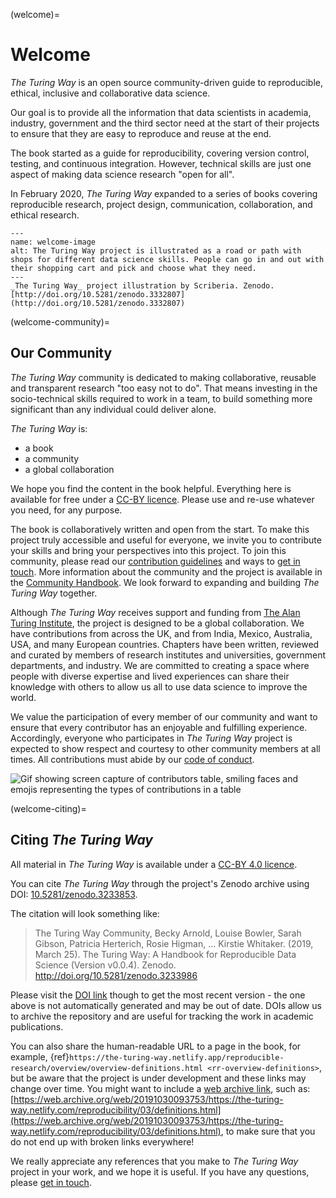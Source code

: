 (welcome)=
# Welcome

_The Turing Way_ is an open source community-driven guide to reproducible, ethical, inclusive and collaborative data science.

Our goal is to provide all the information that data scientists in academia, industry, government and the third sector need at the start of their projects to ensure that they are easy to reproduce and reuse at the end.

The book started as a guide for reproducibility, covering version control, testing, and continuous integration.
However, technical skills are just one aspect of making data science research "open for all".

In February 2020, _The Turing Way_ expanded to a series of books covering reproducible research, project design, communication, collaboration, and ethical research.

```{figure} figures/welcome.jpg
---
name: welcome-image
alt: The Turing Way project is illustrated as a road or path with shops for different data science skills. People can go in and out with their shopping cart and pick and choose what they need.
---
_The Turing Way_ project illustration by Scriberia. Zenodo. [http://doi.org/10.5281/zenodo.3332807](http://doi.org/10.5281/zenodo.3332807)
```

(welcome-community)=
## Our Community

_The Turing Way_ community is dedicated to making collaborative, reusable and transparent research "too easy not to do".
That means investing in the socio-technical skills required to work in a team, to build something more significant than any individual could deliver alone.

_The Turing Way_ is:

* a book
* a community
* a global collaboration

We hope you find the content in the book helpful.
Everything here is available for free under a [CC-BY licence](https://github.com/alan-turing-institute/the-turing-way/blob/master/LICENSE.md).
Please use and re-use whatever you need, for any purpose.

The book is collaboratively written and open from the start.
To make this project truly accessible and useful for everyone, we invite you to contribute your skills and bring your perspectives into this project.
To join this community, please read our [contribution guidelines](https://github.com/alan-turing-institute/the-turing-way/blob/master/CONTRIBUTING.md) and ways to [get in touch](https://github.com/alan-turing-institute/the-turing-way#get-in-touch).
More information about the community and the project is available in the [Community Handbook](./community-handbook/community-handbook).
We look forward to expanding and building _The Turing Way_ together.

Although _The Turing Way_ receives support and funding from [The Alan Turing Institute](https://www.turing.ac.uk/), the project is designed to be a global collaboration.
We have contributions from across the UK, and from India, Mexico, Australia, USA, and many European countries.
Chapters have been written, reviewed and curated by members of research institutes and universities, government departments, and industry.
We are committed to creating a space where people with diverse expertise and lived experiences can share their knowledge with others to allow us all to use data science to improve the world.

We value the participation of every member of our community and want to ensure that every contributor has an enjoyable and fulfilling experience.
Accordingly, everyone who participates in _The Turing Way_ project is expected to show respect and courtesy to other community members at all times.
All contributions must abide by our [code of conduct](https://github.com/alan-turing-institute/the-turing-way/blob/master/CODE_OF_CONDUCT.md).

![Gif showing screen capture of contributors table, smiling faces and emojis representing the types of contributions in a table](https://media.giphy.com/media/gKIUisnjpj2PS75nOJ/giphy.gif)

(welcome-citing)=
## Citing _The Turing Way_

All material in _The Turing Way_ is available under a [CC-BY 4.0 licence](https://github.com/alan-turing-institute/the-turing-way/blob/master/LICENSE.md).

You can cite _The Turing Way_ through the project's Zenodo archive using DOI: [10.5281/zenodo.3233853](https://doi.org/10.5281/zenodo.3233853).

The citation will look something like:

> The Turing Way Community, Becky Arnold, Louise Bowler, Sarah Gibson, Patricia Herterich, Rosie Higman, … Kirstie Whitaker. (2019, March 25). The Turing Way: A Handbook for Reproducible Data Science (Version v0.0.4). Zenodo. http://doi.org/10.5281/zenodo.3233986

Please visit the [DOI link](https://doi.org/10.5281/zenodo.3233853) though to get the most recent version - the one above is not automatically generated and may be out of date.
DOIs allow us to archive the repository and are useful for tracking the work in academic publications.

You can also share the human-readable URL to a page in the book, for example, {ref}`https://the-turing-way.netlify.app/reproducible-research/overview/overview-definitions.html <rr-overview-definitions>`, but be aware that the project is under development and these links may change over time.
You might want to include a [web archive link](http://web.archive.org), such as: [https://web.archive.org/web/20191030093753/https://the-turing-way.netlify.com/reproducibility/03/definitions.html](https://web.archive.org/web/20191030093753/https://the-turing-way.netlify.com/reproducibility/03/definitions.html), to make sure that you do not end up with broken links everywhere!

We really appreciate any references that you make to _The Turing Way_ project in your work, and we hope it is useful.
If you have any questions, please [get in touch](https://github.com/alan-turing-institute/the-turing-way#get-in-touch).
